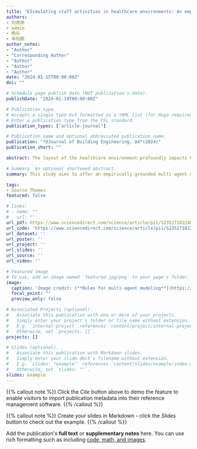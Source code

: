 ```yaml
---
title: "ESimulating staff activities in healthcare environments: An empirical multi-agent modeling approach"
authors:
- 刘原原
- admin
- 杨乐
- 辛阳鹏
author_notes:
- "Author"
- "Corresponding Author"
- "Author"
- "Author"
- "Author"
date: "2024-01-15T00:00:00Z"
doi: ""

# Schedule page publish date (NOT publication's date).
publishDate: "2024-01-19T00:00:00Z"

# Publication type.
# Accepts a single type but formatted as a YAML list (for Hugo requirements).
# Enter a publication type from the CSL standard.
publication_types: ["article-journal"]

# Publication name and optional abbreviated publication name.
publication: "*DJournal of Building Engineering, 84*(2024)"
publication_short: ""

abstract: The layout of the healthcare environment profoundly impacts healthcare efficiency, safety, employee satisfaction, and the sustainability of operations, mainly based on occupant behavior analysis. However, due to the increase in professionalism and interprofessional collaboration among healthcare practitioners and the complexity of the physical environment, existing research tools face challenges in describing and analyzing diverse occupant behaviors. This study aims to offer an empirically grounded multi-agent modeling approach as a research tool to simulate and reproduce occupant behavior within healthcare settings. Employing a design science research method, the proposed approach encompasses four stages: empirical data collection, development of behavioral rules, agent-based modeling, and validation. A continuous 24-h observational study involving doctors, nurses, and auxiliary staff within a trauma intensive care unit is conducted to demonstrate the development and application process. Results show that the proposed modeling approach achieves a simulation deviation of 8.31 % in individual walking distances and a 16.26 % deviation in overall staff spatial visitation frequency compared to real-world observations. We believe that using simple if-then rules to represent events and probability rules to describe other basic activities can simulate complex staff activities in a healthcare environment. Interdisciplinary expert evaluation acknowledged the utility of this approach. This study offers a comprehensive dataset of behaviors and contributes methodologically to evaluating the efficiency of built environment layouts. The innovation in this study lies in its scalability, extending from events and individuals to encompass the all staff in levels of modeling and validation, ensuring a consistent alignment with empirical data at each stage.

# Summary. An optional shortened abstract.
summary: This study aims to offer an empirically grounded multi-agent modeling approach as a research tool to simulate and reproduce occupant behavior within healthcare settings.

tags:
- Source Themes
featured: false

# links:
# - name: ""
#   url: ""
url_pdf: https://www.sciencedirect.com/science/article/pii/S2352710224001487?via%3Dihub
url_code: 'https://www.sciencedirect.com/science/article/pii/S2352710224001487?via%3Dihub'
url_dataset: ''
url_poster: ''
url_project: ''
url_slides: ''
url_source: ''
url_video: ''

# Featured image
# To use, add an image named `featured.jpg/png` to your page's folder. 
image:
  caption: 'Image credit: [**Rules for multi-agent modeling**](https://www.sciencedirect.com/science/article/pii/S2352710224001487?via%3Dihub)'
  focal_point: ""
  preview_only: false

# Associated Projects (optional).
#   Associate this publication with one or more of your projects.
#   Simply enter your project's folder or file name without extension.
#   E.g. `internal-project` references `content/project/internal-project/index.md`.
#   Otherwise, set `projects: []`.
projects: []

# Slides (optional).
#   Associate this publication with Markdown slides.
#   Simply enter your slide deck's filename without extension.
#   E.g. `slides: "example"` references `content/slides/example/index.md`.
#   Otherwise, set `slides: ""`.
slides: example
---
```


{{% callout note %}}
Click the *Cite* button above to demo the feature to enable visitors to import publication metadata into their reference management software.
{{% /callout %}}

{{% callout note %}}
Create your slides in Markdown - click the *Slides* button to check out the example.
{{% /callout %}}

Add the publication's **full text** or **supplementary notes** here. You can use rich formatting such as including [code, math, and images](https://docs.hugoblox.com/content/writing-markdown-latex/).
